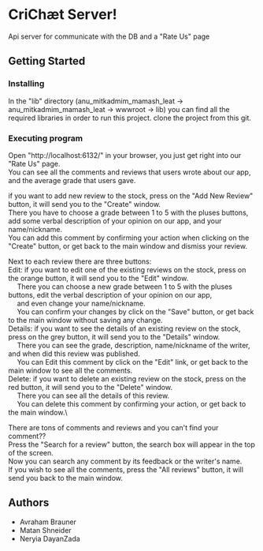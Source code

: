 # CriChæt Server!

Api server for communicate with the DB and a "Rate Us" page

## Getting Started

### Installing

In the "lib" directory (anu_mitkadmim_mamash_leat -> anu_mitkadmim_mamash_leat -> wwwroot -> lib) you can find all the required libraries in order to run this project.
clone the project from this git.

### Executing program

Open "http://localhost:6132/" in your browser, you just get right into our "Rate Us" page.\
You can see all the comments and reviews that users wrote about our app, and the average grade that users gave.

if you want to add new review to the stock, press on the "Add New Review" button, it will send you to the "Create" window.\
There you have to choose a grade between 1 to 5 with the pluses buttons, add some verbal description of your opinion on our app, and your name/nickname.\
You can add this comment by confirming your action when clicking on the "Create" button, or get back to the main window and dismiss your review.

Next to each review there are three buttons:\
Edit: if you want to edit one of the existing reviews on the stock, press on the orange button, it will send you to the "Edit" window.\
&emsp; There you can choose a new grade between 1 to 5 with the pluses buttons, edit the verbal description of your opinion on our app,\
&emsp; and even change your name/nickname.\
&emsp; You can confirm your changes by click on the "Save" button, or get back to the main window without saving any change.\
Details: if you want to see the details of an existing review on the stock, press on the grey button, it will send you to the "Details" window.\
&emsp; There you can see the grade, description, name/nickname of the writer, and when did this review was published.\
&emsp; You can Edit this comment by click on the "Edit" link, or get back to the main window to see all the comments.\
Delete: if you want to delete an existing review on the stock, press on the red button, it will send you to the "Delete" window.\
&emsp; There you can see all the details of this review.\
&emsp; You can delete this comment by confirming your action, or get back to the main window.\

There are tons of comments and reviews and you can't find your comment??\
Press the "Search for a review" button, the search box will appear in the top of the screen.\
Now you can search any comment by its feedback or the writer's name.\
If you wish to see all the comments, press the "All reviews" button, it will send you back to the main window.  

## Authors

* Avraham Brauner
* Matan Shneider
* Neryia DayanZada
